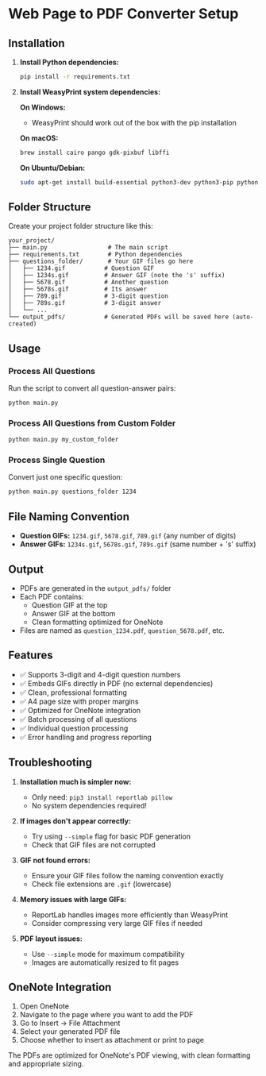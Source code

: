 # Web Page to PDF Converter Setup


## Installation

1. **Install Python dependencies:**
   ```bash
   pip install -r requirements.txt
   ```

2. **Install WeasyPrint system dependencies:**
   
   **On Windows:**
   - WeasyPrint should work out of the box with the pip installation
   
   **On macOS:**
   ```bash
   brew install cairo pango gdk-pixbuf libffi
   ```
   
   **On Ubuntu/Debian:**
   ```bash
   sudo apt-get install build-essential python3-dev python3-pip python3-setuptools python3-wheel python3-cffi libcairo2 libpango-1.0-0 libpangocairo-1.0-0 libgdk-pixbuf2.0-0 libffi-dev shared-mime-info
   ```

## Folder Structure

Create your project folder structure like this:

```
your_project/
├── main.py                 # The main script
├── requirements.txt        # Python dependencies
├── questions_folder/       # Your GIF files go here
│   ├── 1234.gif           # Question GIF
│   ├── 1234s.gif          # Answer GIF (note the 's' suffix)
│   ├── 5678.gif           # Another question
│   ├── 5678s.gif          # Its answer
│   ├── 789.gif            # 3-digit question
│   ├── 789s.gif           # 3-digit answer
│   └── ...
└── output_pdfs/           # Generated PDFs will be saved here (auto-created)
```

## Usage

### Process All Questions
Run the script to convert all question-answer pairs:
```bash
python main.py
```

### Process All Questions from Custom Folder
```bash
python main.py my_custom_folder
```

### Process Single Question
Convert just one specific question:
```bash
python main.py questions_folder 1234
```

## File Naming Convention

- **Question GIFs:** `1234.gif`, `5678.gif`, `789.gif` (any number of digits)
- **Answer GIFs:** `1234s.gif`, `5678s.gif`, `789s.gif` (same number + 's' suffix)

## Output

- PDFs are generated in the `output_pdfs/` folder
- Each PDF contains:
  - Question GIF at the top
  - Answer GIF at the bottom
  - Clean formatting optimized for OneNote
- Files are named as `question_1234.pdf`, `question_5678.pdf`, etc.

## Features

- ✅ Supports 3-digit and 4-digit question numbers
- ✅ Embeds GIFs directly in PDF (no external dependencies)
- ✅ Clean, professional formatting
- ✅ A4 page size with proper margins
- ✅ Optimized for OneNote integration
- ✅ Batch processing of all questions
- ✅ Individual question processing
- ✅ Error handling and progress reporting

## Troubleshooting

1. **Installation much is simpler now:**
   - Only need: `pip3 install reportlab pillow`
   - No system dependencies required!

2. **If images don't appear correctly:**
   - Try using `--simple` flag for basic PDF generation
   - Check that GIF files are not corrupted

3. **GIF not found errors:**
   - Ensure your GIF files follow the naming convention exactly
   - Check file extensions are `.gif` (lowercase)

4. **Memory issues with large GIFs:**
   - ReportLab handles images more efficiently than WeasyPrint
   - Consider compressing very large GIF files if needed

5. **PDF layout issues:**
   - Use `--simple` mode for maximum compatibility
   - Images are automatically resized to fit pages

## OneNote Integration

1. Open OneNote
2. Navigate to the page where you want to add the PDF
3. Go to Insert → File Attachment
4. Select your generated PDF file
5. Choose whether to insert as attachment or print to page

The PDFs are optimized for OneNote's PDF viewing, with clean formatting and appropriate sizing.
